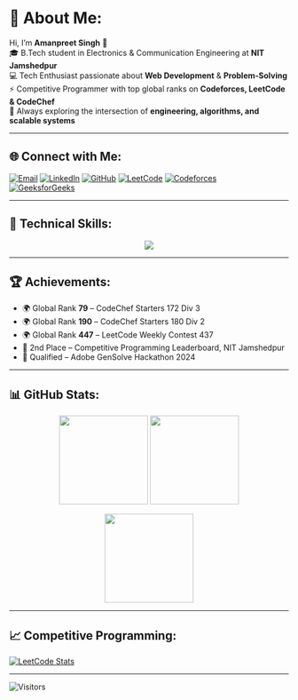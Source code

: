 # 💫 About Me:
Hi, I’m **Amanpreet Singh** 👋  
🎓 B.Tech student in Electronics & Communication Engineering at **NIT Jamshedpur**  
💻 Tech Enthusiast passionate about **Web Development** & **Problem-Solving**  
⚡ Competitive Programmer with top global ranks on **Codeforces, LeetCode & CodeChef**  
🚀 Always exploring the intersection of **engineering, algorithms, and scalable systems**  

---

## 🌐 Connect with Me:
[![Email](https://img.shields.io/badge/Email-D14836?logo=gmail&logoColor=white)](mailto:as920139.amanpreetsingh@gmail.com)
[![LinkedIn](https://img.shields.io/badge/LinkedIn-0077B5?logo=linkedin&logoColor=white)](https://www.linkedin.com/in/amanpreet-singh-a40413223/)
[![GitHub](https://img.shields.io/badge/GitHub-171515?logo=github&logoColor=white)](https://github.com/Aman24114)
[![LeetCode](https://img.shields.io/badge/LeetCode-FFA116?logo=leetcode&logoColor=white)](https://leetcode.com/Amanpreet_24/)
[![Codeforces](https://img.shields.io/badge/Codeforces-1F8ACB?logo=codeforces&logoColor=white)](https://codeforces.com/profile/_zephyros_)   
[![GeeksforGeeks](https://img.shields.io/badge/GeeksforGeeks-0F9D58?logo=geeksforgeeks&logoColor=white)](https://www.geeksforgeeks.org/user/amanpreet24/) 

---

## 💼 Technical Skills:
<p align="center">
  <a href="https://skillicons.dev">
    <img src="https://skillicons.dev/icons?i=c,cpp,java,py,js,ts,react,next,nodejs,express,postgres,mongodb,mysql,firebase,appwrite,git,github,docker,postman,vscode" />
  </a>
</p>

---

## 🏆 Achievements:
- 🌍 Global Rank **79** – CodeChef Starters 172 Div 3  
- 🌍 Global Rank **190** – CodeChef Starters 180 Div 2  
- 🌍 Global Rank **447** – LeetCode Weekly Contest 437  
- 🥈 2nd Place – Competitive Programming Leaderboard, NIT Jamshedpur  
- 🎯 Qualified – Adobe GenSolve Hackathon 2024  

---

## 📊 GitHub Stats:
<p align="center">
  <img src="https://github-readme-stats.vercel.app/api?username=Aman24114&theme=dark&hide_border=false&include_all_commits=true&count_private=true" height="160px"/>
  <img src="https://nirzak-streak-stats.vercel.app/?user=Aman24114&theme=dark&hide_border=false" height="160px"/>
</p>

<p align="center">
  <img src="https://github-readme-stats.vercel.app/api/top-langs/?username=Aman24114&theme=dark&hide_border=false&layout=compact" height="160px"/>
</p>

---

## 📈 Competitive Programming:
[![LeetCode Stats](https://leetcard.jacoblin.cool/Amanpreet_24?theme=dark&font=Poppins&ext=heatmap)](https://leetcode.com/Amanpreet_24/)  

---

![Visitors](https://moe-counter.glitch.me/get/@Aman24114?theme=rule34)  

